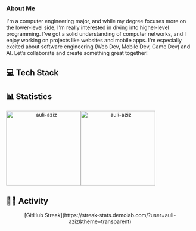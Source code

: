 <h3>About Me</h3>
I'm a computer engineering major, and while my degree focuses more on the lower-level side, I'm really interested in diving into higher-level programming. I’ve got a solid understanding of computer networks, and I enjoy working on projects like websites and mobile apps. I'm especially excited about software engineering (Web Dev, Mobile Dev, Game Dev) and AI. Let’s collaborate and create something great together!

<h2 align="left">💻 Tech Stack</h2>

<h2 align="left">📊 Statistics</h2>
<div align="center">
<div style="display: flex; align-items: center;">
  <img src="https://github-readme-stats.vercel.app/api?username=auli-aziz&show_icons=true&theme=transparent&rank_icon=github" alt="auli-aziz" style="height: 200px;"/>
  <img src="https://github-readme-stats.vercel.app/api/top-langs?username=auli-aziz&show_icons=true&locale=en&layout=compact&theme=transparent&langs_count=8" alt="auli-aziz" style="height: 200px;"/>
</div>
</div>
<h2 align="left">🧑‍💻 Activity</h2>
<div align="center">
[GitHub Streak](https://streak-stats.demolab.com/?user=auli-aziz&theme=transparent)

</div>

